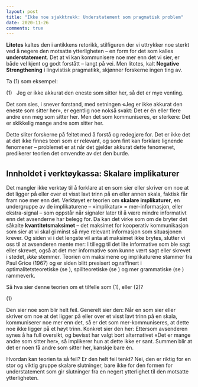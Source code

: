```yaml
---
layout: post
title: "Ikke noe sjakktrekk: Understatement som pragmatisk problem"
date: 2020-11-26
comments: true
---
```

<style>
  ol {
  margin-left: 0;
  padding-left: 0;
}
ol li {
  display: block;
  margin-bottom: .4em;
  margin-left: 2em;
}
ol li::before {
  display: inline-block;
  content: "(" counter(item) ") ";
  counter-increment: item;
  width: 2em;
  margin-left: -2em;
}
figcaption {
    color: #333;
    text-align: center;
    font-family: Optima, Candara, Calibri, Arial, sans-serif;
    font-size: .8em;
  line-height: 1.2em;
}	
  .zoom:hover {
  -ms-transform: scale(3); /* IE 9 */
  -webkit-transform: scale(3); /* Safari 3-8 */
  transform: scale(2); 
  transform-origin: 100% 0%;
}
  .small {
  font-variant: small-caps;
}
</style>

<div class="ingress"><p><b>Litotes</b> kaltes den i antikkens retorikk, stilfiguren der vi uttrykker noe sterkt ved å negere den motsatte ytterligheten – en form for det som kalles <b>understatement</b>. Det at vi kan kommunisere noe mer enn det vi sier, er både vel kjent og godt forstått – langt på vei. Men litotes, kalt <b>Negative Strengthening</b> i lingvistisk pragmatikk, skjønner forskerne ingen ting av.</p></div>
<p>Ta (1) som eksempel: </p>
<ol style="margin-top: .4em"><li>Jeg er ikke akkurat den eneste som sitter her, så det er mye venting.
</li></ol>
<p>Det som sies, i snever forstand, med setningen &laquo;Jeg er ikke akkurat den eneste som sitter her&raquo;, er egentlig noe nokså svakt: Det er én eller flere andre enn meg som sitter her. Men det som kommuniseres, er sterkere: Det er skikkelig mange andre som sitter her.</p>
<p>Dette sliter forskerne på feltet med å forstå og redegjøre for. Det er ikke det at det ikke finnes teori som er relevant, og som fint kan forklare lignende fenomener – problemet er at når det gjelder akkurat dette fenomenet, predikerer teorien det omvendte av det den burde.</p>
<h2 style="margin-top: 1.6em">Innholdet i verktøykassa: Skalare implikaturer</h2>
<p>Det mangler ikke verktøy til å forklare at en som sier eller skriver om noe at det ligger på eller over et visst lavt trinn på en eller annen skala, faktisk får fram noe mer enn det. Verktøyet er teorien om <b>skalare implikaturer</b>, en undergruppe av de implikaturene – &laquo;implikatur&raquo; = mer-informasjon, eller ekstra-signal – som oppstår når signaler later til å være mindre informativt enn det avsenderne har belegg for. Da kan det virke som om de bryter det såkalte <b>kvantitetsmaksimet</b> – det maksimet for kooperativ kommunikasjon som sier at vi skal gi minst så mye relevant informasjon som situasjonen krever. Og siden vi i det lengste vil anta at maksimet ikke brytes, slutter vi oss til at avsenderen mente mer: I tillegg til det lite informative som ble sagt eller skrevet, også at det mer informative som kunne vært sagt eller skrevet i stedet, <i>ikke</i> stemmer. Teorien om maksimene og implikaturene stammer fra Paul Grice (1967) og er siden blitt presisert og raffinert i optimalitetsteoretiske (se ), spillteoretiske (se ) og mer grammatiske (se ) rammeverk.</p>
<p>Så hva sier denne teorien om et tilfelle som (1), eller (2)?
</p>
<ol><li>
  </li></ol>
  <p>Den sier noe som blir helt feil. Generelt sier den: Når en som sier eller skriver om noe at det ligger på eller over et visst lavt trinn på en skala, kommuniserer noe mer enn det, så er det som mer-kommuniseres, at dette noe ikke ligger på et høyt trinn. Konkret sier den her: Ettersom avsenderen synes å ha full oversikt, og bevisst har valgt bort alternativet &laquo;Det er mange andre som sitter her&raquo;, så implikerer hun at dette ikke er sant. Summen blir at det er noen få andre som sitter her, kanskje bare én.
  </p>
  <p>Hvordan kan teorien ta så feil? Er den helt feil tenkt? Nei, den er riktig for en stor og viktig gruppe skalare slutninger, bare ikke for den formen for understatement som gir slutninger fra en negert ytterlighet til den motsatte ytterligheten.
  </p>

